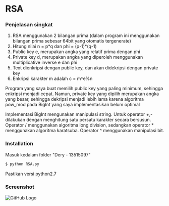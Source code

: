 # RSA

### Penjelasan singkat

1. RSA menggunakan 2 bilangan prima (dalam program ini menggunakan bilangan prima sebesar 64bit yang otomatis tergenerate)
2. Hitung nilai n = p\*q dan phi = (p-1)\*(q-1)
3. Public key e, merupakan angka yang relatif prima dengan phi
4. Private key d, merupakan angka yang diperoleh menggunakan multiplicative inverse e dan phi
5. Text dienkripsi dengan public key, dan akan didekripsi dengan private key
6. Enkripsi karakter m adalah c = m^e%n

Program yang saya buat memilih public key yang paling minimum, sehingga enkripsi menjadi cepat. Namun, private key yang dipilih merupakan angka yang besar, sehingga dekripsi menjadi lebih lama karena algoritma pow_mod pada BigInt yang saya implementasikan belum optimal

Implementasi BigInt mengunakan manipulasi string. Untuk operator +,- dilakukan dengan menghitung satu persatu karakter secara bersusun. Operator / menggunakan algoritma long division, sedangkan operator * menggunakan algoritma karatsuba. Operator ^ menggunakan manipulasi bit.

### Installation
Masuk kedalam folder "Dery - 13515097"
```sh
$ python RSA.py
```
Pastikan versi python2.7

### Screenshot

![GitHub Logo](https://github.com/deryrahman/Tugas2-Ca-IRK2015/blob/master/Dery%20-%2013515097/screenshot.png)

